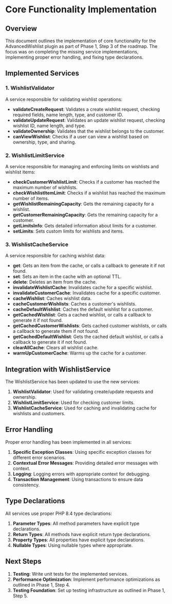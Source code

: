 # Core Functionality Implementation

## Overview
This document outlines the implementation of core functionality for the AdvancedWishlist plugin as part of Phase 1, Step 3 of the roadmap. The focus was on completing the missing service implementations, implementing proper error handling, and fixing type declarations.

## Implemented Services

### 1. WishlistValidator
A service responsible for validating wishlist operations:

- **validateCreateRequest**: Validates a create wishlist request, checking required fields, name length, type, and customer ID.
- **validateUpdateRequest**: Validates an update wishlist request, checking wishlist ID, name length, and type.
- **validateOwnership**: Validates that the wishlist belongs to the customer.
- **canViewWishlist**: Checks if a user can view a wishlist based on ownership, type, and sharing.

### 2. WishlistLimitService
A service responsible for managing and enforcing limits on wishlists and wishlist items:

- **checkCustomerWishlistLimit**: Checks if a customer has reached the maximum number of wishlists.
- **checkWishlistItemLimit**: Checks if a wishlist has reached the maximum number of items.
- **getWishlistRemainingCapacity**: Gets the remaining capacity for a wishlist.
- **getCustomerRemainingCapacity**: Gets the remaining capacity for a customer.
- **getLimitsInfo**: Gets detailed information about limits for a customer.
- **setLimits**: Sets custom limits for wishlists and items.

### 3. WishlistCacheService
A service responsible for caching wishlist data:

- **get**: Gets an item from the cache, or calls a callback to generate it if not found.
- **set**: Sets an item in the cache with an optional TTL.
- **delete**: Deletes an item from the cache.
- **invalidateWishlistCache**: Invalidates cache for a specific wishlist.
- **invalidateCustomerCache**: Invalidates cache for a specific customer.
- **cacheWishlist**: Caches wishlist data.
- **cacheCustomerWishlists**: Caches a customer's wishlists.
- **cacheDefaultWishlist**: Caches the default wishlist for a customer.
- **getCachedWishlist**: Gets a cached wishlist, or calls a callback to generate it if not found.
- **getCachedCustomerWishlists**: Gets cached customer wishlists, or calls a callback to generate them if not found.
- **getCachedDefaultWishlist**: Gets the cached default wishlist, or calls a callback to generate it if not found.
- **clearAllCache**: Clears all wishlist cache.
- **warmUpCustomerCache**: Warms up the cache for a customer.

## Integration with WishlistService

The WishlistService has been updated to use the new services:

1. **WishlistValidator**: Used for validating create/update requests and ownership.
2. **WishlistLimitService**: Used for checking customer limits.
3. **WishlistCacheService**: Used for caching and invalidating cache for wishlists and customers.

## Error Handling

Proper error handling has been implemented in all services:

1. **Specific Exception Classes**: Using specific exception classes for different error scenarios.
2. **Contextual Error Messages**: Providing detailed error messages with context.
3. **Logging**: Logging errors with appropriate context for debugging.
4. **Transaction Management**: Using transactions to ensure data consistency.

## Type Declarations

All services use proper PHP 8.4 type declarations:

1. **Parameter Types**: All method parameters have explicit type declarations.
2. **Return Types**: All methods have explicit return type declarations.
3. **Property Types**: All properties have explicit type declarations.
4. **Nullable Types**: Using nullable types where appropriate.

## Next Steps

1. **Testing**: Write unit tests for the implemented services.
2. **Performance Optimization**: Implement performance optimizations as outlined in Phase 1, Step 4.
3. **Testing Foundation**: Set up testing infrastructure as outlined in Phase 1, Step 5.